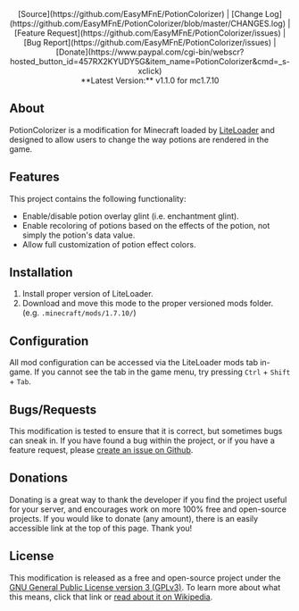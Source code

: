 <center>[Source](https://github.com/EasyMFnE/PotionColorizer) |
[Change Log](https://github.com/EasyMFnE/PotionColorizer/blob/master/CHANGES.log) |
[Feature Request](https://github.com/EasyMFnE/PotionColorizer/issues) |
[Bug Report](https://github.com/EasyMFnE/PotionColorizer/issues) |
[Donate](https://www.paypal.com/cgi-bin/webscr?hosted_button_id=457RX2KYUDY5G&item_name=PotionColorizer&cmd=_s-xclick)</center>

<center>**Latest Version:** v1.1.0 for mc1.7.10</center>

## About ##

PotionColorizer is a modification for Minecraft loaded by [LiteLoader](http://liteloader.com) and designed to allow users to change the way potions are rendered in the game.

## Features ##

This project contains the following functionality:

- Enable/disable potion overlay glint (i.e. enchantment glint).
- Enable recoloring of potions based on the effects of the potion, not simply the potion's data value.
- Allow full customization of potion effect colors.

## Installation ##

1.  Install proper version of LiteLoader.
2.  Download and move this mode to the proper versioned mods folder. (e.g. `.minecraft/mods/1.7.10/`)

## Configuration ##

All mod configuration can be accessed via the LiteLoader mods tab in-game.  If you cannot see the tab in the game menu, try pressing `Ctrl` + `Shift` + `Tab`.

## Bugs/Requests ##

This modification is tested to ensure that it is correct, but sometimes bugs can sneak in.  If you have found a bug within the project, or if you have a feature request, please [create an issue on Github](https://github.com/EasyMFnE/PotionColorizer/issues).

## Donations ##

Donating is a great way to thank the developer if you find the project useful for your server, and encourages work on more 100% free and open-source projects.  If you would like to donate (any amount), there is an easily accessible link at the top of this page.  Thank you!

## License ##

This modification is released as a free and open-source project under the [GNU General Public License version 3 (GPLv3)](http://www.gnu.org/copyleft/gpl.html).  To learn more about what this means, click that link or [read about it on Wikipedia](http://en.wikipedia.org/wiki/GNU_General_Public_License).
